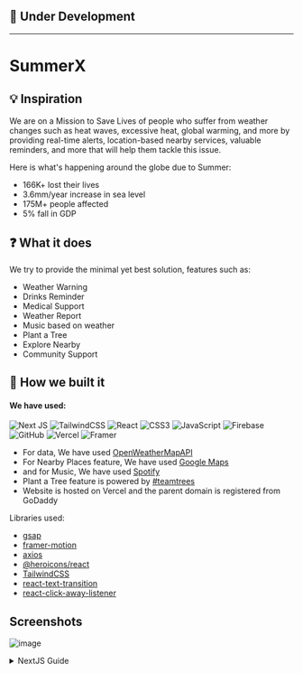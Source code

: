 ## 🚧 Under Development
----
# SummerX

## 💡 Inspiration
We are on a Mission to Save Lives of people who suffer from weather changes such as heat waves, excessive heat, global warming, and more by providing real-time alerts, location-based nearby services, valuable reminders, and more that will help them tackle this issue.

Here is what's happening around the globe due to Summer:
- 166K+ lost their lives
- 3.6mm/year increase in sea level
- 175M+ people affected
- 5% fall in GDP

## ❓ What it does
We try to provide the minimal yet best solution, features such as:
- Weather Warning
- Drinks Reminder
- Medical Support
- Weather Report
- Music based on weather
- Plant a Tree
- Explore Nearby
- Community Support

## 🔨 How we built it
#### We have used:  
![Next JS](https://img.shields.io/badge/Next-black?style=for-the-badge&logo=next.js&logoColor=white)
![TailwindCSS](https://img.shields.io/badge/tailwindcss-%2338B2AC.svg?style=for-the-badge&logo=tailwind-css&logoColor=white)
![React](https://img.shields.io/badge/react-%2320232a.svg?style=for-the-badge&logo=react&logoColor=%2361DAFB)
![CSS3](https://img.shields.io/badge/css3-%231572B6.svg?style=for-the-badge&logo=css3&logoColor=white)
![JavaScript](https://img.shields.io/badge/javascript-%23323330.svg?style=for-the-badge&logo=javascript&logoColor=%23F7DF1E)
![Firebase](https://img.shields.io/badge/Firebase-039BE5?style=for-the-badge&logo=Firebase&logoColor=white)
![GitHub](https://img.shields.io/badge/github-%23121011.svg?style=for-the-badge&logo=github&logoColor=white)
![Vercel](https://img.shields.io/badge/vercel-%23000000.svg?style=for-the-badge&logo=vercel&logoColor=white)
![Framer](https://img.shields.io/badge/Framer-black?style=for-the-badge&logo=framer&logoColor=blue)

- For data, We have used [OpenWeatherMapAPI](https://openweathermap.org/api)  
- For Nearby Places feature, We have used [Google Maps](https://maps.google.com/)  
- and for Music, We have used [Spotify](https://spotify.com/)
- Plant a Tree feature is powered by [#teamtrees](https://teamtrees.org/)
- Website is hosted on Vercel and the parent domain is registered from GoDaddy

Libraries used:
- [gsap](https://greensock.com/gsap/)
- [framer-motion](https://greensock.com/gsap/)
- [axios](https://www.npmjs.com/package/axios)
- [@heroicons/react](https://heroicons.com/)
- [TailwindCSS](https://tailwindcss.com/)
- [react-text-transition](https://www.npmjs.com/package/react-text-transition)
- [react-click-away-listener](https://www.npmjs.com/package/react-click-away-listener)

## Screenshots
![image](https://user-images.githubusercontent.com/81325730/175696177-a2f4505d-da00-46b8-a666-b01bbbbe81b9.png)

<details> <summary>NextJS Guide </summary>
This is a [Next.js](https://nextjs.org/) project bootstrapped with [`create-next-app`](https://github.com/vercel/next.js/tree/canary/packages/create-next-app).

## Getting Started

First, run the development server:

```bash
npm run dev
# or
yarn dev
```

Open [http://localhost:3000](http://localhost:3000) with your browser to see the result.

You can start editing the page by modifying `pages/index.js`. The page auto-updates as you edit the file.

[API routes](https://nextjs.org/docs/api-routes/introduction) can be accessed on [http://localhost:3000/api/hello](http://localhost:3000/api/hello). This endpoint can be edited in `pages/api/hello.js`.

The `pages/api` directory is mapped to `/api/*`. Files in this directory are treated as [API routes](https://nextjs.org/docs/api-routes/introduction) instead of React pages.

## Learn More

To learn more about Next.js, take a look at the following resources:

- [Next.js Documentation](https://nextjs.org/docs) - learn about Next.js features and API.
- [Learn Next.js](https://nextjs.org/learn) - an interactive Next.js tutorial.

You can check out [the Next.js GitHub repository](https://github.com/vercel/next.js/) - your feedback and contributions are welcome!

## Deploy on Vercel

The easiest way to deploy your Next.js app is to use the [Vercel Platform](https://vercel.com/new?utm_medium=default-template&filter=next.js&utm_source=create-next-app&utm_campaign=create-next-app-readme) from the creators of Next.js.

Check out our [Next.js deployment documentation](https://nextjs.org/docs/deployment) for more details.

</details>
